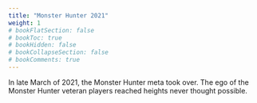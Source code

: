 ```yaml
---
title: "Monster Hunter 2021"
weight: 1
# bookFlatSection: false
# bookToc: true
# bookHidden: false
# bookCollapseSection: false
# bookComments: true
---
```

In late March of 2021, the Monster Hunter meta took over. The ego of the Monster Hunter veteran players reached heights never thought possible.